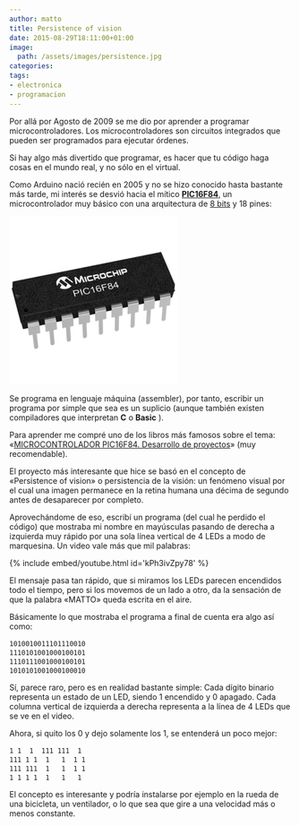 ```yaml
---
author: matto
title: Persistence of vision
date: 2015-08-29T18:11:00+01:00
image: 
  path: /assets/images/persistence.jpg
categories:
tags:
- electronica
- programacion
---
```


Por allá por Agosto de 2009 se me dio por aprender a programar microcontroladores. Los microcontroladores son circuitos integrados que pueden ser programados para ejecutar órdenes.

Si hay algo más divertido que programar, es hacer que tu código haga cosas en el mundo real, y no sólo en el virtual.

Como Arduino nació recién en 2005 y no se hizo conocido hasta bastante más tarde, mi interés se desvió hacia el mítico **[PIC16F84](https://www.microchip.com/wwwproducts/Devices.aspx?product=PIC16F84)**, un microcontrolador muy básico con una arquitectura de [8 bits](https://histinf.blogs.upv.es/2011/01/12/computadores-de-8-bits/) y 18 pines:

![](/assets/images/PIC16F84.png)

Se programa en lenguaje máquina (assembler), por tanto, escribir un programa por simple que sea es un suplicio (aunque también existen compiladores que interpretan **C** o **Basic** ).

Para aprender me compré uno de los libros más famosos sobre el tema: «[MICROCONTROLADOR PIC16F84. Desarrollo de proyectos](https://www.pic16f84a.org/)» (muy recomendable).

El proyecto más interesante que hice se basó en el concepto de «Persistence of vision» o persistencia de la visión: un fenómeno visual por el cual una imagen permanece en la retina humana una décima de segundo antes de desaparecer por completo.

Aprovechándome de eso, escribí un programa (del cual he perdido el código) que mostraba mi nombre en mayúsculas pasando de derecha a izquierda muy rápido por una sola línea vertical de 4 LEDs a modo de marquesina. Un video vale más que mil palabras:

{% include embed/youtube.html id='kPh3ivZpy78' %}

El mensaje pasa tan rápido, que si miramos los LEDs parecen encendidos todo el tiempo, pero si los movemos de un lado a otro, da la sensación de que la palabra «MATTO» queda escrita en el aire.

Básicamente lo que mostraba el programa a final de cuenta era algo así como:

```
1010010011101110010
1110101001000100101
1110111001000100101
1010101001000100010
```

Sí, parece raro, pero es en realidad bastante simple: Cada dígito binario representa un estado de un LED, siendo 1 encendido y 0 apagado. Cada columna vertical de izquierda a derecha representa a la línea de 4 LEDs que se ve en el video.

Ahora, si quito los 0 y dejo solamente los 1, se entenderá un poco mejor:

```
1 1  1  111 111  1 
111 1 1  1   1  1 1
111 111  1   1  1 1
1 1 1 1  1   1   1
```

El concepto es interesante y podría instalarse por ejemplo en la rueda de una bicicleta, un ventilador, o lo que sea que gire a una velocidad más o menos constante.
